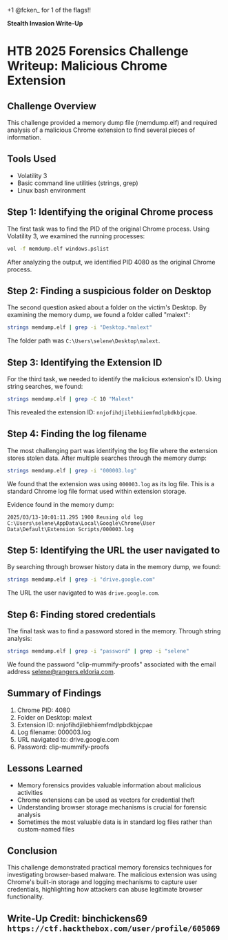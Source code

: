 +1 @fcken_ for 1 of the flags!!

**Stealth Invasion Write-Up**
# HTB 2025 Forensics Challenge Writeup: Malicious Chrome Extension

## Challenge Overview
This challenge provided a memory dump file (memdump.elf) and required analysis of a malicious Chrome extension to find several pieces of information.

## Tools Used
- Volatility 3
- Basic command line utilities (strings, grep)
- Linux bash environment

## Step 1: Identifying the original Chrome process
The first task was to find the PID of the original Chrome process. Using Volatility 3, we examined the running processes:

```bash
vol -f memdump.elf windows.pslist
```

After analyzing the output, we identified PID 4080 as the original Chrome process.

## Step 2: Finding a suspicious folder on Desktop
The second question asked about a folder on the victim's Desktop. By examining the memory dump, we found a folder called "malext":

```bash
strings memdump.elf | grep -i "Desktop.*malext"
```

The folder path was `C:\Users\selene\Desktop\malext`.

## Step 3: Identifying the Extension ID
For the third task, we needed to identify the malicious extension's ID. Using string searches, we found:

```bash
strings memdump.elf | grep -C 10 "Malext"
```

This revealed the extension ID: `nnjofihdjilebhiiemfmdlpbdkbjcpae`.

## Step 4: Finding the log filename
The most challenging part was identifying the log file where the extension stores stolen data. After multiple searches through the memory dump:

```bash
strings memdump.elf | grep -i "000003.log"
```

We found that the extension was using `000003.log` as its log file. This is a standard Chrome log file format used within extension storage.

Evidence found in the memory dump:
```
2025/03/13-10:01:11.295 1900 Reusing old log C:\Users\selene\AppData\Local\Google\Chrome\User Data\Default\Extension Scripts/000003.log
```

## Step 5: Identifying the URL the user navigated to
By searching through browser history data in the memory dump, we found:

```bash
strings memdump.elf | grep -i "drive.google.com"
```

The URL the user navigated to was `drive.google.com`.

## Step 6: Finding stored credentials
The final task was to find a password stored in the memory. Through string analysis:

```bash
strings memdump.elf | grep -i "password" | grep -i "selene"
```

We found the password "clip-mummify-proofs" associated with the email address selene@rangers.eldoria.com.

## Summary of Findings
1. Chrome PID: 4080
2. Folder on Desktop: malext
3. Extension ID: nnjofihdjilebhiiemfmdlpbdkbjcpae
4. Log filename: 000003.log
5. URL navigated to: drive.google.com
6. Password: clip-mummify-proofs

## Lessons Learned
- Memory forensics provides valuable information about malicious activities
- Chrome extensions can be used as vectors for credential theft
- Understanding browser storage mechanisms is crucial for forensic analysis
- Sometimes the most valuable data is in standard log files rather than custom-named files

## Conclusion
This challenge demonstrated practical memory forensics techniques for investigating browser-based malware. The malicious extension was using Chrome's built-in storage and logging mechanisms to capture user credentials, highlighting how attackers can abuse legitimate browser functionality.

## Write-Up Credit: binchickens69 ```https://ctf.hackthebox.com/user/profile/605069```